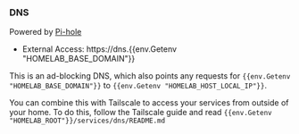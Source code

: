 ### DNS

Powered by [Pi-hole](https://pi-hole.net)

- External Access: https://dns.{{env.Getenv "HOMELAB_BASE_DOMAIN"}}

This is an ad-blocking DNS, which also points any requests for `{{env.Getenv "HOMELAB_BASE_DOMAIN"}}` to `{{env.Getenv "HOMELAB_HOST_LOCAL_IP"}}`.

You can combine this with Tailscale to access your services from outside of your home. To do this, follow the Tailscale guide and read `{{env.Getenv "HOMELAB_ROOT"}}/services/dns/README.md`
